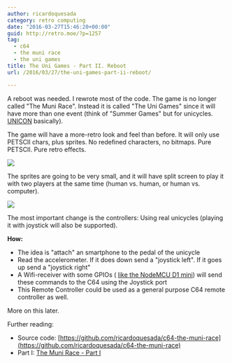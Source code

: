 ```yaml
---
author: ricardoquesada
category: retro computing
date: "2016-03-27T15:46:20+00:00"
guid: http://retro.moe/?p=1257
tag:
  - c64
  - the muni race
  - the uni games
title: The Uni Games - Part II. Reboot
url: /2016/03/27/the-uni-games-part-ii-reboot/

---
```

A reboot was needed.
I rewrote most of the code.
The game is no longer called "The Muni Race".
Instead it is called "The Uni Games" since it will have more than one event
(think of "Summer Games" but for unicycles. [UNICON](http://eng.unicon18.com/) basically).

The game will have a more-retro look and feel than before.
It will only use PETSCII chars, plus sprites.
No redefined characters, no bitmaps.
Pure PETSCII.
Pure retro effects.

![](/images/the-uni-games-part-ii-reboot-screenshot-1.png)

The sprites are going to be very small, and it will have split screen to play
it with two players at the same time (human vs. human, or human vs. computer).

![](/images/the-uni-games-part-ii-reboot-screenshot-2.png)

The most important change is the controllers:
Using real unicycles (playing it with joystick will also be supported).

**How:**

- The idea is "attach" an smartphone to the pedal of the unicycle
- Read the accelerometer. If it does down send a "joystick left". If it goes up send a "joystick right"
- A Wifi-receiver with some GPIOs ( [like the NodeMCU D1 mini](http://www.aliexpress.com/af/d1-mini.html?ltype=wholesale&d=y&origin=n&isViewCP=y&initiative_id=QRW_20160327064240&SearchText=d1+mini&productId=32529101036)) will send these commands to the C64 using the Joystick port
- This Remote Controller could be used as a general purpose C64 remote controller as well.

More on this later.

Further reading:

- Source code: [https://github.com/ricardoquesada/c64-the-muni-race](https://github.com/ricardoquesada/c64-the-muni-race)
- Part I: [The Muni Race - Part I](/2015/09/07/the-muni-race-part-i/)
